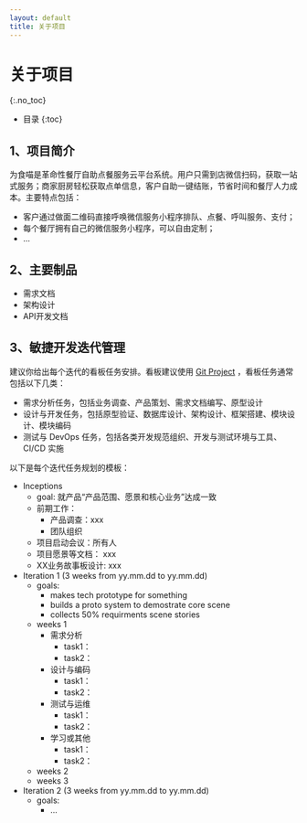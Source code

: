 ```yaml
---
layout: default
title: 关于项目
---
```


# 关于项目
{:.no_toc}

* 目录
{:toc}

## 1、项目简介

为食喵是革命性餐厅自助点餐服务云平台系统。用户只需到店微信扫码，获取一站式服务；商家厨房轻松获取点单信息，客户自助一键结账，节省时间和餐厅人力成本。主要特点包括：

* 客户通过做面二维码直接呼唤微信服务小程序排队、点餐、呼叫服务、支付；
* 每个餐厅拥有自己的微信服务小程序，可以自由定制；
* ...

## 2、主要制品

* 需求文档
* 架构设计
* API开发文档


## 3、敏捷开发迭代管理

建议你给出每个迭代的看板任务安排。看板建议使用 [Git Project](https://github.com/orgs/rookies-sysu/projects?query=is%3Aclosed) ，看板任务通常包括以下几类：

* 需求分析任务，包括业务调查、产品策划、需求文档编写、原型设计
* 设计与开发任务，包括原型验证、数据库设计、架构设计、框架搭建、模块设计、模块编码
* 测试与 DevOps 任务，包括各类开发规范组织、开发与测试环境与工具、CI/CD 实施

以下是每个迭代任务规划的模板：

* Inceptions
    - goal: 就产品“产品范围、愿景和核心业务”达成一致
    - 前期工作：
        - 产品调查：xxx
        - 团队组织
    - 项目启动会议：所有人
    - 项目愿景等文档： xxx
    - XX业务故事板设计: xxx
* Iteration 1 (3 weeks from yy.mm.dd to yy.mm.dd)
    - goals:
        - makes tech prototype for something
        - builds a proto system to demostrate core scene
        - collects 50% requirments scene stories
    - weeks 1
        - 需求分析
            - task1：
            - task2：
        - 设计与编码
            - task1：
            - task2：
        - 测试与运维
            - task1：
            - task2：       
        - 学习或其他
            - task1：
            - task2：
    - weeks 2
    - weeks 3
* Iteration 2 (3 weeks from yy.mm.dd to yy.mm.dd)
    - goals:
        - ...
        


